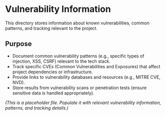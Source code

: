 # Vulnerability Information

This directory stores information about known vulnerabilities, common patterns, and tracking relevant to the project.

## Purpose

*   Document common vulnerability patterns (e.g., specific types of injection, XSS, CSRF) relevant to the tech stack.
*   Track specific CVEs (Common Vulnerabilities and Exposures) that affect project dependencies or infrastructure.
*   Provide links to vulnerability databases and resources (e.g., MITRE CVE, NVD).
*   Store results from vulnerability scans or penetration tests (ensure sensitive data is handled appropriately).

*(This is a placeholder file. Populate it with relevant vulnerability information, patterns, and tracking details.)*